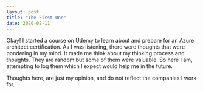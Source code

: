 ```yaml
---
layout: post
title: "The First One"
date: 2020-02-11
---
```


Okay! I started a course on Udemy to learn about and prepare for an Azure architect certification. As I was listening, there were thoughts that were pondering in my mind. It made me think about my thinking process and thoughts. They are random but some of them were valuable. So here I am, attempting to log them which I expect would help me in the future.

Thoughts here, are just my opinion, and do not reflect the companies I work for.
